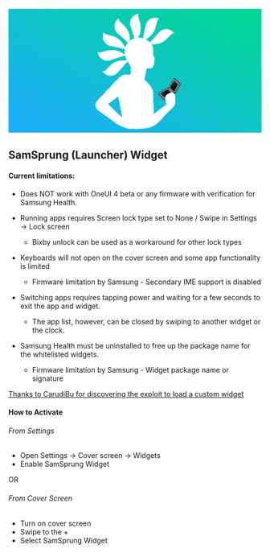 ![SamSprung Logo](assets/feature_graphic.png)

## SamSprung (Launcher) Widget

#### Current limitations:

- Does NOT work with OneUI 4 beta or any firmware with verification for Samsung Health.  

- Running apps requires Screen lock type set to None / Swipe in Settings -> Lock screen
    - Bixby unlock can be used as a workaround for other lock types  
    
- Keyboards will not open on the cover screen and some app functionality is limited
    - Firmware limitation by Samsung - Secondary IME support is disabled  
    
- Switching apps requires tapping power and waiting for a few seconds to exit the app and widget.
    - The app list, however, can be closed by swiping to another widget or the clock.  
    
- Samsung Health must be uninstalled to free up the package name for the whitelisted widgets.
    - Firmware limitation by Samsung - Widget package name or signature  

[Thanks to CarudiBu for discovering the exploit to load a custom widget](https://forum.xda-developers.com/t/app-subui-browser-browse-the-web-on-the-cover-screen.4325963/)

#### How to Activate

###### From Settings
- Open Settings -> Cover screen -> Widgets
- Enable SamSprung Widget

OR

###### From Cover Screen
- Turn on cover screen
- Swipe to the +
- Select SamSprung Widget
